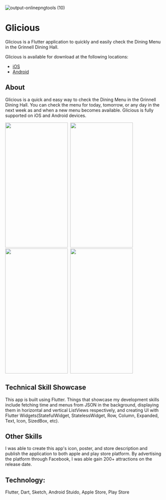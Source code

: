 ![output-onlinepngtools (10)](https://user-images.githubusercontent.com/25372543/92077772-07fe4c80-edf8-11ea-860e-f644f13a1c7d.png)

# Glicious

Glicious is a Flutter application to quickly and easily check the Dining Menu in the Grinnell Dining Hall.

Glicious is available for download at the following locations:

* [iOS](https://apps.apple.com/us/app/id1528601452)
* [Android](https://play.google.com/store/apps/details?id=com.appdevgrinnell.glicious)

## About

Glicious is a quick and easy way to check the Dining Menu in the Grinnell Dining Hall. You can check the menu for today, tomorrow, or any day in the next week as and when a new menu becomes available. Glicious is fully supported on iOS and Android devices.

<img src="https://user-images.githubusercontent.com/25372543/92084066-d38f8e00-ee01-11ea-8d60-1b1ea7bf815d.png" data-canonical-src="https://user-images.githubusercontent.com/25372543/92084066-d38f8e00-ee01-11ea-8d60-1b1ea7bf815d.png" data-canonical-src="https://gyazo.com/eb5c5741b6a9a16c692170a41a49c858.png" width="200" height="400"/>&nbsp;&nbsp;<img src="https://user-images.githubusercontent.com/25372543/92084088-d8544200-ee01-11ea-9379-44b3aa0f0cb3.png" data-canonical-src="https://user-images.githubusercontent.com/25372543/92084088-d8544200-ee01-11ea-9379-44b3aa0f0cb3.png" width="200" height="400"/>&nbsp;&nbsp;<img src="https://user-images.githubusercontent.com/25372543/92084094-d9856f00-ee01-11ea-86c6-f133ef722b2b.png" data-canonical-src="https://user-images.githubusercontent.com/25372543/92084094-d9856f00-ee01-11ea-86c6-f133ef722b2b.png" width="200" height="400"/>&nbsp;&nbsp;<img src="https://user-images.githubusercontent.com/25372543/92084076-d5f1e800-ee01-11ea-8370-94b8b6948939.png" data-canonical-src="https://user-images.githubusercontent.com/25372543/92084076-d5f1e800-ee01-11ea-8370-94b8b6948939.png" width="200" height="400"/>

## Technical Skill Showcase

This app is built using Flutter. Things that showcase my development skills include fetching time and menus from JSON in the background, displaying them in horizontal and vertical ListViews respectively, and creating UI with Flutter Widgets(StatefulWidget, StatelessWidget, Row, Column, Expanded, Text, Icon, SizedBox, etc).

## Other Skills

I was able to create this app's icon, poster, and store description and publish the application to both apple and play store platform. By advertising the platform through Facebook, I was able gain 200+ attractions on the release date.

## Technology: 

Flutter, Dart, Sketch, Android Stuido, Apple Store, Play Store
